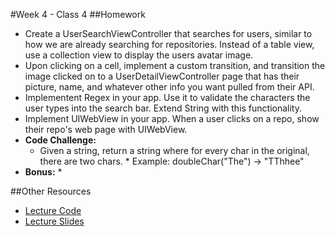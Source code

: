 #Week 4 - Class 4
##Homework
* Create a UserSearchViewController that searches for users, similar to how we are already searching for repositories. Instead of a table view, use a collection view to display the users avatar image.
* Upon clicking on a cell, implement a custom transition, and transition the image clicked on to a UserDetailViewController page that has their picture, name, and whatever other info you want pulled from their API.
* Implementent Regex in your app. Use it to validate the characters the user types into the search bar. Extend String with this functionality.
* Implement UIWebView in your app. When a user clicks on a repo, show their repo's web page with UIWebView.
* **Code Challenge:** 
	* Given a string, return a string where for every char in the original, there are two chars. 
			* Example: doubleChar("The") → "TThhee"
* **Bonus:**
	* 

##Other Resources
* [Lecture Code](lecture-code/)
* [Lecture Slides](lecture-slides/)